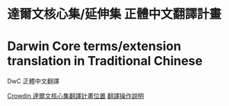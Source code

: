 # 達爾文核心集/延伸集 正體中文翻譯計畫
# Darwin Core terms/extension translation in Traditional Chinese

DwC 正體中文翻譯

[Crowdin 達爾文核心集翻譯計畫位置](https://crowdin.com/project/darwin-core-vocabularies)
[翻譯操作說明](https://hackmd.io/s/SJfNV2Vum#)
